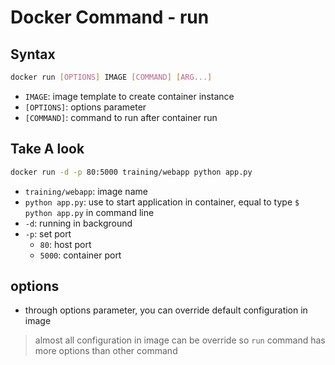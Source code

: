 # Docker Command - run

## Syntax

```bash
docker run [OPTIONS] IMAGE [COMMAND] [ARG...]
```

- `IMAGE`: image template to create container instance
- `[OPTIONS]`: options parameter
- `[COMMAND]`: command to run after container run

## Take A look


```bash
docker run -d -p 80:5000 training/webapp python app.py
```

- `training/webapp`: image name
- `python app.py`: use to start application in container, equal to type `$ python app.py` in command line
- `-d`: running in background
- `-p`: set port
  - `80`: host port
  - `5000`: container port

## options

- through options parameter, you can override default configuration in image

> almost all configuration in image can be override
> so `run` command has more options than other command
